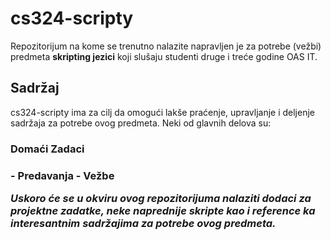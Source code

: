 cs324-scripty
=====

Repozitorijum na kome se trenutno nalazite napravljen je za potrebe (vežbi) predmeta
<b>skripting jezici</b> koji slušaju studenti druge i treće godine OAS IT.

<h2>Sadržaj</h2>

cs324-scripty ima za cilj da omogući lakše praćenje, upravljanje i deljenje sadržaja
za potrebe ovog predmeta. Neki od glavnih delova su:

<h3>Domaći Zadaci<h3>
- Predavanja
- Vežbe

<i>Uskoro će se u okviru ovog repozitorijuma nalaziti dodaci 
za projektne zadatke, neke naprednije skripte kao i reference ka interesantnim sadržajima
za potrebe ovog predmeta.</i>




